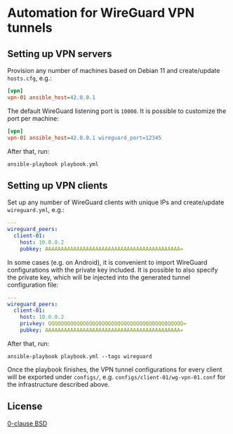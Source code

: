# Automation for WireGuard VPN tunnels

## Setting up VPN servers

Provision any number of machines based on Debian 11 and create/update `hosts.cfg`, e.g.:

```ini
[vpn]
vpn-01 ansible_host=42.0.0.1
```

The default WireGuard listening port is `10000`. It is possible to customize the port per machine:

```ini
[vpn]
vpn-01 ansible_host=42.0.0.1 wireguard_port=12345
```

After that, run:

```shell
ansible-playbook playbook.yml
```

## Setting up VPN clients

Set up any number of WireGuard clients with unique IPs and create/update `wireguard.yml`, e.g.:

```yml
---
wireguard_peers:
  client-01:
    host: 10.0.0.2
    pubkey: AAAAAAAAAAAAAAAAAAAAAAAAAAAAAAAAAAAAAAAAAAA=
```

In some cases (e.g. on Android), it is convenient to import WireGuard configurations with the private key included. It is possible to also specify the private key, which will be injected into the generated tunnel configuration file:

```yml
---
wireguard_peers:
  client-01:
    host: 10.0.0.2
    privkey: QQQQQQQQQQQQQQQQQQQQQQQQQQQQQQQQQQQQQQQQQQQ=
    pubkey: AAAAAAAAAAAAAAAAAAAAAAAAAAAAAAAAAAAAAAAAAAA=
```

After that, run:

```shell
ansible-playbook playbook.yml --tags wireguard
```

Once the playbook finishes, the VPN tunnel configurations for every client will be exported under `configs/`, e.g. `configs/client-01/wg-vpn-01.conf` for the infrastructure described above.

## License

[0-clause BSD](LICENSE-0BSD.txt)
